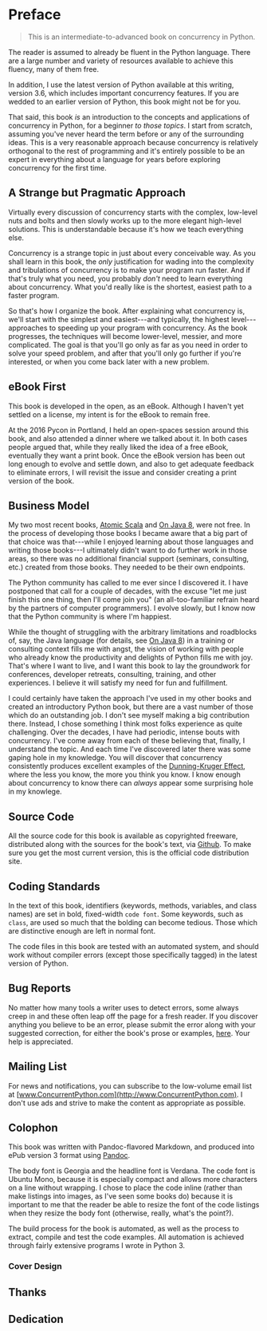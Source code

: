 Preface
=======

> This is an intermediate-to-advanced book on concurrency in Python.

The reader is assumed to already be fluent in the Python language. There are a
large number and variety of resources available to achieve this fluency, many of
them free.

In addition, I use the latest version of Python available at this writing,
version 3.6, which includes important concurrency features. If you are wedded to
an earlier version of Python, this book might not be for you.

That said, this book *is* an introduction to the concepts and applications of
concurrency in Python, for a beginner *to those topics*. I start from scratch,
assuming you've never heard the term before or any of the surrounding ideas.
This is a very reasonable approach because concurrency is relatively orthogonal
to the rest of programming and it's entirely possible to be an expert in
everything about a language for years before exploring concurrency for the first
time.

A Strange but Pragmatic Approach
--------------------------------

Virtually every discussion of concurrency starts with the complex, low-level
nuts and bolts and then slowly works up to the more elegant high-level
solutions. This is understandable because it's how we teach everything else.

Concurrency is a strange topic in just about every conceivable way. As you shall
learn in this book, the *only* justification for wading into the complexity and
tribulations of concurrency is to make your program run faster. And if that's
truly what you need, you probably *don't* need to learn everything about
concurrency. What you'd really like is the shortest, easiest path to a faster
program.

So that's how I organize the book. After explaining what concurrency is, we'll
start with the simplest and easiest---and typically, the highest
level---approaches to speeding up your program with concurrency. As the book
progresses, the techniques will become lower-level, messier, and more
complicated. The goal is that you'll go only as far as you need in order to
solve your speed problem, and after that you'll only go further if you're
interested, or when you come back later with a new problem.

eBook First
-----------

This book is developed in the open, as an eBook. Although I haven't yet settled
on a license, my intent is for the eBook to remain free.

At the 2016 Pycon in Portland, I held an open-spaces session around this book,
and also attended a dinner where we talked about it. In both cases people argued
that, while they really liked the idea of a free eBook, eventually they want a
print book. Once the eBook version has been out long enough to evolve and settle
down, and also to get adequate feedback to eliminate errors, I will revisit the
issue and consider creating a print version of the book.

Business Model
--------------

My two most recent books, [Atomic Scala](www.AtomicScala.com) and [On Java
8](www.OnJava8.com), were not free. In the process of developing those books I
became aware that a big part of that choice was that---while I enjoyed learning
about those languages and writing those books---I ultimately didn't want to do
further work in those areas, so there was no additional financial support
(seminars, consulting, etc.) created from those books. They needed to be their
own endpoints.

The Python community has called to me ever since I discovered it. I have
postponed that call for a couple of decades, with the excuse "let me just finish
this one thing, then I'll come join you" (an all-too-familiar refrain heard by
the partners of computer programmers). I evolve slowly, but I know now that the
Python community is where I'm happiest.

While the thought of struggling with the arbitrary limitations and roadblocks
of, say, the Java language (for details, see [On Java 8](www.OnJava8.com)) in a
training or consulting context fills me with angst, the vision of working with
people who already know the productivity and delights of Python fills me with
joy. That's where I want to live, and I want this book to lay the groundwork for
conferences, developer retreats, consulting, training, and other experiences. I
believe it will satisfy my need for fun and fulfillment.

I could certainly have taken the approach I've used in my other books and
created an introductory Python book, but there are a vast number of those which
do an outstanding job. I don't see myself making a big contribution there.
Instead, I chose something I think most folks experience as quite challenging.
Over the decades, I have had periodic, intense bouts with concurrency. I've come
away from each of these believing that, finally, I understand the topic. And
each time I've discovered later there was some gaping hole in my knowledge. You
will discover that concurrency consistently produces excellent examples of the
[Dunning-Kruger
Effect](https://en.wikipedia.org/wiki/Dunning%E2%80%93Kruger_effect), where the
less you know, the more you think you know. I know enough about concurrency to
know there can *always* appear some surprising hole in my knowlege.

Source Code
-----------

All the source code for this book is available as copyrighted freeware,
distributed along with the sources for the book's text, via
[Github](https://github.com/BruceEckel/ConcurrentPython). To make sure you get
the most current version, this is the official code distribution site.

Coding Standards
----------------

In the text of this book, identifiers (keywords, methods, variables, and class
names) are set in bold, fixed-width `code font`. Some keywords, such as `class`,
are used so much that the bolding can become tedious. Those which are
distinctive enough are left in normal font.

The code files in this book are tested with an automated system, and should work
without compiler errors (except those specifically tagged) in the latest version
of Python.

Bug Reports
-----------

No matter how many tools a writer uses to detect errors, some always creep in
and these often leap off the page for a fresh reader. If you discover anything
you believe to be an error, please submit the error along with your suggested
correction, for either the book's prose or examples,
[here](https://github.com/BruceEckel/ConcurrentPython/issues). Your help is
appreciated.

Mailing List
------------

For news and notifications, you can subscribe to the low-volume email list at
[www.ConcurrentPython.com](http://www.ConcurrentPython.com). I don't use ads and
strive to make the content as appropriate as possible.

Colophon
--------

This book was written with Pandoc-flavored Markdown, and produced into ePub
version 3 format using [Pandoc](http://pandoc.org/).

The body font is Georgia and the headline font is Verdana. The code font is
Ubuntu Mono, because it is especially compact and allows more characters on a
line without wrapping. I chose to place the code inline (rather than make
listings into images, as I've seen some books do) because it is important to me
that the reader be able to resize the font of the code listings when they resize
the body font (otherwise, really, what's the point?).

The build process for the book is automated, as well as the process to extract,
compile and test the code examples. All automation is achieved through fairly
extensive programs I wrote in Python 3.

### Cover Design


Thanks
------


Dedication
----------

